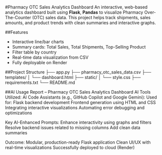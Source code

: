 #Pharmacy OTC Sales Analytics Dashboard
An interactive, web-based analytics dashboard built using **Flask**, **Pandas** to visualize Pharmacy Over-The-Counter (OTC) sales data. This project helps track shipments, sales amounts, and product trends with clean summaries and interactive graphs.

##Features
- Interactive line/bar charts 
- Summary cards: Total Sales, Total Shipments, Top-Selling Product
- Filter table by country 
- Real-time data visualization from CSV
- Fully deployable on Render 

##Project Structure
├── app.py 
├── pharmacy_otc_sales_data.csv
├── templates/
│ └── dashboard.html
├── static/
│ └── style.css 
├── requirements.txt 
└── README.md 

##AI Usage Report – Pharmacy OTC Sales Analytics Dashboard
AI Tools Utilized:
AI Code Assistants (e.g., GitHub Copilot and Google Gemini):
Used for:
Flask backend development
Frontend generation using HTML and CSS
Integrating interactive visualizations
Automating error debugging and optimizations

Key AI-Enhanced Prompts:
Enhance interactivity using graphs and filters
Resolve backend issues related to missing columns
Add clean data summaries 

Outcome:
Modular, production-ready Flask application
Clean UI/UX with real-time visualizations
Successfully deployed to cloud (Render)
